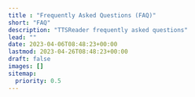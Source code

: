 ```yaml
---
title : "Frequently Asked Questions (FAQ)"
short: "FAQ"
description: "TTSReader frequently asked questions"
lead: ""
date: 2023-04-06T08:48:23+00:00
lastmod: 2023-04-26T08:48:23+00:00
draft: false
images: []
sitemap:
  priority: 0.5
---
```


